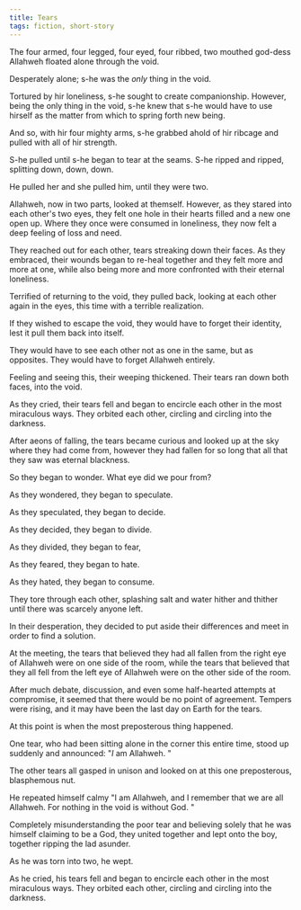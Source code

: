 ```yaml
---
title: Tears
tags: fiction, short-story
---
```


The four armed, four legged, four eyed, four ribbed, two mouthed god-dess Allahweh floated alone through the void.

Desperately alone; s-he was the *only* thing in the void. 

Tortured by hir loneliness, s-he sought to create companionship. However, being the only thing in the void, s-he knew that s-he would have to use hirself as the matter from which to spring forth new being. 

And so, with hir four mighty arms, s-he grabbed ahold of hir ribcage and pulled with all of hir strength. 

S-he pulled until s-he began to tear at the seams. S-he ripped and ripped, splitting down, down, down. 

He pulled her and she pulled him, until they were two. 

Allahweh, now in two parts, looked at themself. However, as they stared into each other's two eyes, they felt one hole in their hearts filled and a new one open up. Where they once were consumed in loneliness, they now felt a deep feeling of loss and need. 

They reached out for each other, tears streaking down their faces. As they embraced, their wounds began to re-heal together and they felt more and more at one, while also being more and more confronted with their eternal loneliness. 

Terrified of returning to the void, they pulled back, looking at each other again in the eyes, this time with a terrible realization. 

If they wished to escape the void, they would have to forget their identity, lest it pull them back into itself. 

They would have to see each other not as one in the same, but as opposites. They would have to forget Allahweh entirely. 

Feeling and seeing this, their weeping thickened. Their tears ran down both faces, into the void. 

As they cried, their tears fell and began to encircle each other in the most miraculous ways. They orbited each other, circling and circling into the darkness. 

After aeons of falling, the tears became curious and looked up at the sky where they had come from, however they had fallen for so long that all that they saw was eternal blackness. 

So they began to wonder. What eye did we pour from? 

As they wondered, they began to speculate. 

As they speculated, they began to decide.

As they decided, they began to divide.

As they divided, they began to fear, 

As they feared, they began to hate. 

As they hated, they began to consume. 

They tore through each other, splashing salt and water hither and thither until there was scarcely anyone left. 

In their desperation, they decided to put aside their differences and meet in order to find a solution. 

At the meeting, the tears that believed they had all fallen from the right eye of Allahweh were on one side of the room, while the tears that believed that they all fell from the left eye of Allahweh were on the other side of the room. 

After much debate, discussion, and even some half-hearted attempts at compromise, it seemed that there would be no point of agreement. Tempers were rising, and it may have been the last day on Earth for the tears. 

At this point is when the most preposterous thing happened. 

One tear, who had been sitting alone in the corner this entire time, stood up suddenly and announced: "*I* am Allahweh. "

The other tears all gasped in unison and looked on at this one preposterous, blasphemous nut.

He repeated himself calmy "I am Allahweh, and I remember that we are all Allahweh. For nothing in the void is without God. "

Completely misunderstanding the poor tear and believing solely that he was himself claiming to be a God, they united together and lept onto the boy, together ripping the lad asunder. 

As he was torn into two, he wept. 

As he cried, his tears fell and began to encircle each other in the most miraculous ways. They orbited each other, circling and circling into the darkness. 
